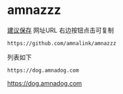 # amnazzz

[建议保存](https://github.com/amnalink/amnazzz)
 网址URL 右边按钮点击可复制
 
```text
https://github.com/amnalink/amnazzz
```

列表如下

```text
https://dog.amnadog.com
```

https://dog.amnadog.com

